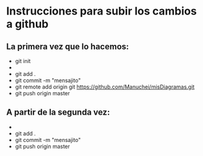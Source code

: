 # Instrucciones para subir los cambios a github

## La primera vez que lo hacemos:

- git init
- <creamos el fichero>
- git add .
- git commit -m "mensajito"
- git remote add origin git https://github.com/Manuchei/misDiagramas.git
- git push origin master

## A partir de la segunda vez:

- <creamos el fichero>
- git add .
- git commit -m "mensajito"
- git push origin master